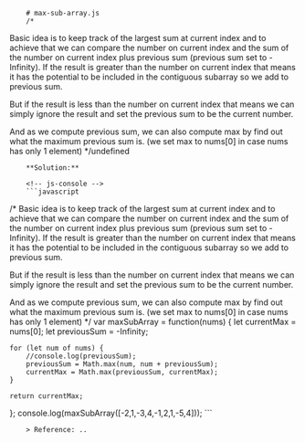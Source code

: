 
        # max-sub-array.js
        /*
Basic idea is to keep track of the largest sum at current index and to 
achieve that we can compare the number on current index and the sum of the 
number on current index plus previous sum (previous sum set to -Infinity).
If the result is greater than the number on current index that means it has the 
potential to be included in the contiguous subarray so we add to previous sum.
 
But if the result is less than the number on current index that means we can simply 
ignore the result and set the previous sum to be the current number.

And as we compute previous sum, we can also compute max by find out what the maximum previous sum is. (we set max to nums[0] in case nums has only 1 element)
*/undefined
        
        **Solution:**
        
        <!-- js-console -->
        ```javascript
            
/*
Basic idea is to keep track of the largest sum at current index and to 
achieve that we can compare the number on current index and the sum of the 
number on current index plus previous sum (previous sum set to -Infinity).
If the result is greater than the number on current index that means it has the 
potential to be included in the contiguous subarray so we add to previous sum.
 
But if the result is less than the number on current index that means we can simply 
ignore the result and set the previous sum to be the current number.

And as we compute previous sum, we can also compute max by find out what the maximum previous sum is. (we set max to nums[0] in case nums has only 1 element)
*/
var maxSubArray = function(nums) {
    let currentMax = nums[0];
    let previousSum = -Infinity;
    
    for (let num of nums) {
        //console.log(previousSum);
        previousSum = Math.max(num, num + previousSum);
        currentMax = Math.max(previousSum, currentMax);
    }
    
    return currentMax;
};
console.log(maxSubArray([-2,1,-3,4,-1,2,1,-5,4]));
        ```
        
        > Reference: ..
        
        